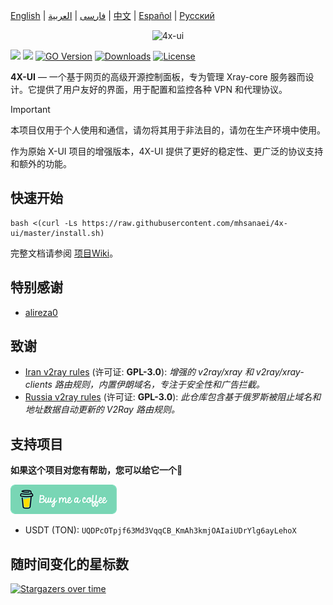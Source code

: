 [English](/README.md) | [فارسی](/README.fa_IR.md) | [العربية](/README.ar_EG.md) |  [中文](/README.zh_CN.md) | [Español](/README.es_ES.md) | [Русский](/README.ru_RU.md)

<p align="center">
  <picture>
    <source media="(prefers-color-scheme: dark)" srcset="./media/4x-ui-dark.png">
    <img alt="4x-ui" src="./media/4x-ui-light.png">
  </picture>
</p>

[![](https://img.shields.io/github/v/release/mhsanaei/4x-ui.svg?style=for-the-badge)](https://github.com/MHSanaei/4x-ui/releases)
[![](https://img.shields.io/github/actions/workflow/status/mhsanaei/4x-ui/release.yml.svg?style=for-the-badge)](https://github.com/MHSanaei/4x-ui/actions)
[![GO Version](https://img.shields.io/github/go-mod/go-version/mhsanaei/4x-ui.svg?style=for-the-badge)](#)
[![Downloads](https://img.shields.io/github/downloads/mhsanaei/4x-ui/total.svg?style=for-the-badge)](https://github.com/MHSanaei/4x-ui/releases/latest)
[![License](https://img.shields.io/badge/license-GPL%20V3-blue.svg?longCache=true&style=for-the-badge)](https://www.gnu.org/licenses/gpl-3.0.en.html)

**4X-UI** — 一个基于网页的高级开源控制面板，专为管理 Xray-core 服务器而设计。它提供了用户友好的界面，用于配置和监控各种 VPN 和代理协议。

> [!IMPORTANT]
> 本项目仅用于个人使用和通信，请勿将其用于非法目的，请勿在生产环境中使用。

作为原始 X-UI 项目的增强版本，4X-UI 提供了更好的稳定性、更广泛的协议支持和额外的功能。

## 快速开始

```
bash <(curl -Ls https://raw.githubusercontent.com/mhsanaei/4x-ui/master/install.sh)
```

完整文档请参阅 [项目Wiki](https://github.com/MHSanaei/4x-ui/wiki)。

## 特别感谢

- [alireza0](https://github.com/alireza0/)

## 致谢

- [Iran v2ray rules](https://github.com/chocolate4u/Iran-v2ray-rules) (许可证: **GPL-3.0**): _增强的 v2ray/xray 和 v2ray/xray-clients 路由规则，内置伊朗域名，专注于安全性和广告拦截。_
- [Russia v2ray rules](https://github.com/runetfreedom/russia-v2ray-rules-dat) (许可证: **GPL-3.0**): _此仓库包含基于俄罗斯被阻止域名和地址数据自动更新的 V2Ray 路由规则。_

## 支持项目

**如果这个项目对您有帮助，您可以给它一个**:star2:

<p align="left">
  <a href="https://buymeacoffee.com/mhsanaei" target="_blank">
    <img src="./media/buymeacoffe.png" alt="Image">
  </a>
</p>

- USDT (TON): `UQDPcOTpjf63Md3VqqCB_KmAh3kmjOAIaiUDrYlg6ayLehoX`

## 随时间变化的星标数

[![Stargazers over time](https://starchart.cc/MHSanaei/4x-ui.svg?variant=adaptive)](https://starchart.cc/MHSanaei/4x-ui) 
